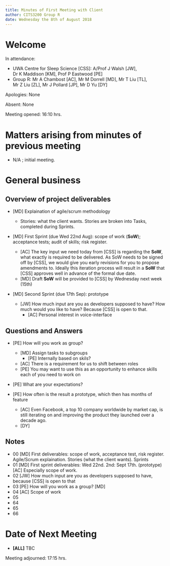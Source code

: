 ```yaml
---
title: Minutes of First Meeting with Client
author: CITS3200 Group R
date: Wednesday the 8th of August 2018
---
```


# Welcome

In attendance: 

- UWA Centre for Sleep Science [CSS]: A/Prof J Walsh [JW], Dr K Maddison [KM], Prof P Eastwood [PE]
- Group R: Mr A Chambost [AC], Mr M Dorrell [MD], Mr T Liu [TL], Mr Z Liu [ZL], Mr J Pollard [JP], Mr D Yu [DY]

Apologies: None

Absent: None

Meeting opened: 16:10 hrs. 

# Matters arising from minutes of previous meeting

- N/A ; initial meeting.

# General business

## Overview of project deliverables
- [MD] Explaination of agile/scrum methodology
  - Stories: what the client wants. Stories are broken into Tasks, completed during Sprints.
- [MD] First Sprint (due Wed 22nd Aug): scope of work (**SoW**); acceptance tests; audit of skills; risk register.
  - [AC] The key input we need today from [CSS] is regarding the **SoW**, what exactly is required to be delivered. As SoW needs to be signed off by [CSS], we would give you early revisions for you to propose amendments to. Ideally this iteration process will result in a **SoW** that [CSS] approves well in advance of the formal due date.
  - [MD] Draft **SoW** will be provided to [CSS] by Wednesday next week (15th)
    
- [MD] Second Sprint (due 17th Sep): prototype
  - [JW] How much input are you as developers supposed to have? How much would you like to have? Because [CSS] is open to that.
    - [AC] Personal interest in voice-interface

## Questions and Answers
- [PE] How will you work as group?
  - [MD] Assign tasks to subgroups
    - [PE] Internally based on skils?
  - [AC] There is a requirement for us to shift between roles
  - [PE] You may want to use this as an opportunity to enhance skills each of you need to work on

- [PE] What are your expectations?

- [PE] How often is the result a prototype, which then has months of feature 
  - [AC] Even Facebook, a top 10 company worldwide by market cap, is still iterating on and improving the product they launched over a decade ago. 
  - [DY]


## Notes
- 00 [MD] First deliverables: scope of work, acceptance test, risk register. Agile/Scrum explaination. Stories (what the client wants). Sprints
- 01 [MD] First sprint deliverables: Wed 22nd. 2nd: Sept 17th. (prototype)  [AC] Especially scope of work.
- 02 [JW] How much input are you as developers supposed to have, because [CSS] is open to that
- 03 [PE] How will you work as a group? [MD]
- 04 [AC] Scope of work
- 05
- 64
- 65
- 66


# Date of Next Meeting
- **[ALL]** TBC

Meeting adjourned: 17:15 hrs. 
